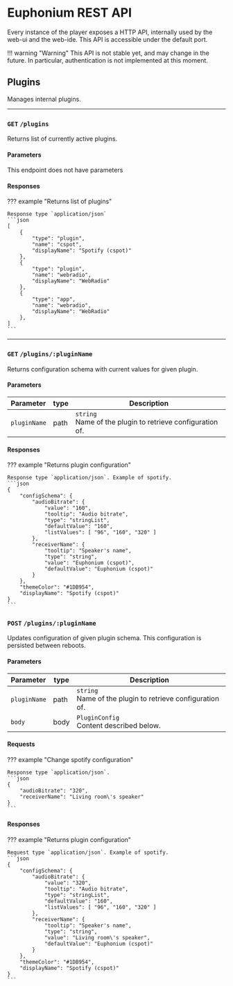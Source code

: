# Euphonium REST API
Every instance of the player exposes a HTTP API, internally used by the web-ui and the web-ide. This API is accessible under the default port.

!!! warning "Warning"
    This API is not stable yet, and may change in the future. In particular, authentication is not implemented at this moment.

## Plugins

Manages internal plugins.

---------------------------------------

### `GET` `/plugins`
Returns list of currently active plugins.

#### Parameters
This endpoint does not have parameters

#### Responses

??? example "Returns list of plugins"

    Response type `application/json`
    ```json
    [
        {
            "type": "plugin",
            "name": "cspot",
            "displayName": "Spotify (cspot)"
        },
        {
            "type": "plugin",
            "name": "webradio",
            "displayName": "WebRadio"
        },
        {
            "type": "app",
            "name": "webradio",
            "displayName": "WebRadio"
        },
    ]
    ```

---------------------------------------

### `GET` `/plugins/:pluginName`
Returns configuration schema with current values for given plugin.

#### Parameters

| Parameter    | type | Description                                                   |
|:-------------|------|---------------------------------------------------------------|
| `pluginName` | path | `string`<br/>Name of the plugin to retrieve configuration of. |

#### Responses

??? example "Returns plugin configuration"

    Response type `application/json`. Example of spotify.
    ```json
    {
        "configSchema": {
            "audioBitrate": {
                "value": "160",
                "tooltip": "Audio bitrate",
                "type": "stringList",
                "defaultValue": "160",
                "listValues": [ "96", "160", "320" ]
            },
            "receiverName": {
                "tooltip": "Speaker's name",
                "type": "string",
                "value": "Euphonium (cspot)",
                "defaultValue": "Euphonium (cspot)"
            }
        },
        "themeColor": "#1DB954",
        "displayName": "Spotify (cspot)"
    }
    ```

### `POST` `/plugins/:pluginName`
Updates configuration of given plugin schema. This configuration is persisted between reboots.

#### Parameters

| Parameter    | type | Description                                                   |
|:-------------|------|---------------------------------------------------------------|
| `pluginName` | path | `string`<br/>Name of the plugin to retrieve configuration of. |
| `body`       | body | `PluginConfig`<br/>Content described below.                   |

#### Requests

??? example "Change spotify configuration"

    Response type `application/json`.
    ```json
    {
        "audioBitrate": "320",
        "receiverName": "Living room\'s speaker"
    }
    ```

#### Responses

??? example "Returns plugin configuration"

    Request type `application/json`. Example of spotify.
    ```json
    {
        "configSchema": {
            "audioBitrate": {
                "value": "320",
                "tooltip": "Audio bitrate",
                "type": "stringList",
                "defaultValue": "160",
                "listValues": [ "96", "160", "320" ]
            },
            "receiverName": {
                "tooltip": "Speaker's name",
                "type": "string",
                "value": "Living room\'s speaker",
                "defaultValue": "Euphonium (cspot)"
            }
        },
        "themeColor": "#1DB954",
        "displayName": "Spotify (cspot)"
    }
    ```